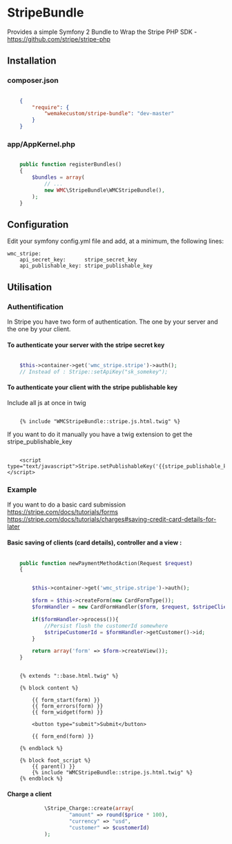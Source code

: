 StripeBundle
============

Provides a simple Symfony 2 Bundle to Wrap the Stripe PHP SDK - https://github.com/stripe/stripe-php

## Installation

### composer.json

```json

    {
        "require": {
            "wemakecustom/stripe-bundle": "dev-master"
        }
    }

```

### app/AppKernel.php
```php

    public function registerBundles()
    {
        $bundles = array(
            // ...
            new WMC\StripeBundle\WMCStripeBundle(),
        );
    }

```

## Configuration

Edit your symfony config.yml file and add, at a minimum, the following lines:

    wmc_stripe:
        api_secret_key:      stripe_secret_key
        api_publishable_key: stripe_publishable_key

## Utilisation

### Authentification
In Stripe you have two form of authentication. The one by your server and the one by your client.

#### To authenticate your server with the stripe secret key

```php

    $this->container->get('wmc_stripe.stripe')->auth();
    // Instead of : Stripe::setApiKey("sk_somekey");

```

#### To authenticate your client with the stripe publishable key

Include all js at once in twig

```twig

    {% include "WMCStripeBundle::stripe.js.html.twig" %}

```

If you want to do it manually you have a twig extension to get the stripe_publishable_key

```twig

    <script type="text/javascript">Stripe.setPublishableKey('{{stripe_publishable_key}}');</script>

```

### Example

If you want to do a basic card submission
https://stripe.com/docs/tutorials/forms
https://stripe.com/docs/tutorials/charges#saving-credit-card-details-for-later

#### Basic saving of clients (card details), controller and a view :

```php

    public function newPaymentMethodAction(Request $request)
    {


        $this->container->get('wmc_stripe.stripe')->auth();

        $form = $this->createForm(new CardFormType());
        $formHandler = new CardFormHandler($form, $request, $stripeClientDescription);

        if($formHandler->process()){
            //Persist flush the customerId somewhere
            $stripeCustomerId = $formHandler->getCustomer()->id;
        }

        return array('form' => $form->createView());
    }
```

```twig

    {% extends "::base.html.twig" %}

    {% block content %}

        {{ form_start(form) }}
        {{ form_errors(form) }}
        {{ form_widget(form) }}

        <button type="submit">Submit</button>

        {{ form_end(form) }}

    {% endblock %}

    {% block foot_script %}
        {{ parent() }}
        {% include "WMCStripeBundle::stripe.js.html.twig" %}
    {% endblock %}
```

#### Charge a client


```php
            \Stripe_Charge::create(array(
                    "amount" => round($price * 100),
                    "currency" => "usd",
                    "customer" => $customerId)
            );
```

